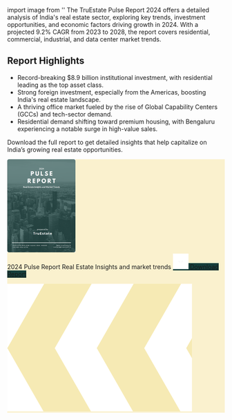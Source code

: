 <!-- <  TruEstate Pulse Report 2024: Real Estate Insights and Market Trends -->
import image from ''
The TruEstate Pulse Report 2024 offers a detailed analysis of India's real estate sector, exploring key trends, investment opportunities, and economic factors driving growth in 2024. With a projected 9.2% CAGR from 2023 to 2028, the report covers residential, commercial, industrial, and data center market trends.

## Report Highlights

<div >
      <p class="text-sm md:text-base lg:text-lg">
          <ul class="list-disc pl-4 md:pl-6 space-y-1 py-2">
              <li>
                  ⁠Record-breaking $8.9 billion institutional investment, with residential leading as the top asset class.
              </li>
              <li>
                  ⁠Strong foreign investment, especially from the Americas, boosting India's real estate landscape.
              </li>
                <li>
                   ⁠A thriving office market fueled by the rise of Global Capability Centers (GCCs) and tech-sector demand.
              </li>
              <li>
                  ⁠Residential demand shifting toward premium housing, with Bengaluru experiencing a notable surge in high-value sales.
              </li>
          </ul>
      </p>
  </div>

Download the full report to get detailed insights that help capitalize on India’s growing real estate opportunities.

<div
  className="relative rounded-2xl p-4 md:p-6 flex flex-row items-center gap-4 md:gap-6"
  style="background-color: #FAF1CE"
>
  <img
    src="../blogs/images/pulseReportDownloadCover.svg"
    alt="Pulse Report Cover"
    className="w-20 md:w-28 rounded shadow-sm object-cover"
  />

  <div className="z-10 ">
    <span className="text-base md:text-xl font-bold font-montserrat block mb-1">
      2024 Pulse Report
    </span>
    <span className="text-sm md:text-xl text-gray-700 font-lato block mb-3">
      Real Estate Insights and market trends
    </span>
    <a
      href="../blogs/TruEstate Pulse Report.pdf"
      target="_blank"
      className="inline-flex items-center gap-2 font-medium px-4 py-2 rounded-md text-white"
      style="background-color: #153E3B"
    >
      <img
        src="../blogs/images/blogPdfDownloadIcon.svg"
        alt="Download Icon"
        className="w-4 h-4 md:w-5 md:h-5"
      />
      <span className="text-sm md:text-base whitespace-nowrap">
      Download Report
      </span>
    </a>
  </div>

<img
    src="../blogs/images/blogBannerComponent.svg"
    alt="Arrows"
    className="absolute right-0 bottom-0 h-full z-0 hidden md:block"
  />
</div>

